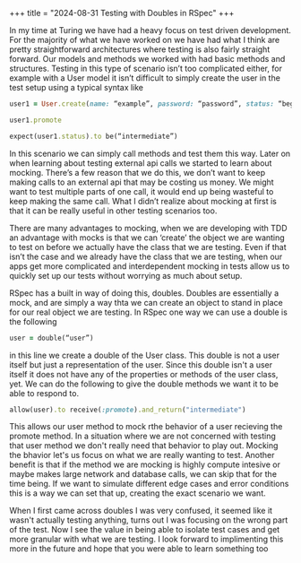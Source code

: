 +++
title = "2024-08-31 Testing with Doubles in RSpec"
+++

In my time at Turing we have had a heavy focus on test driven development. For the majority of what we have worked on we have had what I think are pretty straightforward architectures where testing is also fairly straight forward. Our models and methods we worked with had basic methods and structures. Testing in this type of scenario isn’t too complicated either, for example with a User model it isn’t difficult to simply create the user in the test setup using a typical syntax like

```rb
user1 = User.create(name: “example”, password: “password”, status: “beginner)

user1.promote

expect(user1.status).to be(“intermediate”)
```

In this scenario we can simply call methods and test them this way. Later on when learning about testing external api calls we started to learn about mocking. There’s a few reason that we do this, we don’t want to keep making calls to an external api that may be costing us money. We might want to test multiple parts of one call, it would end up being wasteful to keep making the same call. What I didn’t realize about mocking at first is that it can be really useful in other testing scenarios too.

There are many advantages to mocking, when we are developing with TDD an advantage with mocks is that we can ‘create’ the object we are wanting to test on before we actually have the class that we are testing. Even if that isn’t the case and we already have the class that we are testing, when our apps get more complicated and interdependent mocking in tests allow us to quickly set up our tests without worrying as much about setup.

RSpec has a built in way of doing this, doubles. Doubles are essentially a mock, and are simply a way thta we can create an object to stand in place for our real object we are testing. In RSpec one way we can use a double is the following

```rb
user = double(“user”)
```

in this line we create a double of the User class. This double is not a user itself but just a representation of the user. Since this double isn't a user itself it does not have any of the properties or methods of the user class, yet. We can do the following to give the double methods we want it to be able to respond to.

```rb
allow(user).to receive(:promote).and_return("intermediate")
```

This allows our user method to mock rthe behavior of a user recieving the promote method. In a situation where we are not concerned with testing that user method we don't really need that behavior to play out. Mocking the bhavior let's us focus on what we are really wanting to test. Another benefit is that if the method we are mocking is highly compute intesive or maybe makes large network and database calls, we can skip that for the time being. If we want to simulate different edge cases and error conditions this is a way we can set that up, creating the exact scenario we want.

When I first came across doubles I was very confused, it seemed like it wasn't actually testing anything, turns out I was focusing on the wrong part of the test. Now I see the value in being able to isolate test cases and get more granular with what we are testing. I look forward to implimenting this more in the future and hope that you were able to learn something too
